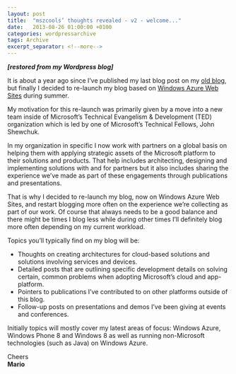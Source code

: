 ```yaml
---
layout: post
title:  "mszcools’ thoughts revealed - v2 - welcome..."
date:   2013-08-26 01:00:00 +0100
categories: wordpressarchive
tags: Archive
excerpt_separator: <!--more-->
---
```


***[restored from my Wordpress blog]***

It is about a year ago since I’ve published my last blog post on my [old blog](http://blogs.msdn.com/mszcool/), but finally I decided to re-launch my blog based on [Windows Azure Web Sites](http://www.windowsazure.com/en-us/documentation/services/web-sites/) during summer.

<!--more-->

My motivation for this re-launch was primarily given by a move into a new team inside of Microsoft’s Technical Evangelism & Development (TED) organization which is led by one of Microsoft’s Technical Fellows, John Shewchuk.

In my organization in specific I now work with partners on a global basis on helping them with applying strategic assets of the Microsoft platform to their solutions and products. That help includes architecting, designing and implementing solutions with and for partners but it also includes sharing the experience we’ve made as part of these engagements through publications and presentations.

That is why I decided to re-launch my blog, now on Windows Azure Web Sites, and restart blogging more often on the experience we’re collecting as part of our work. Of course that always needs to be a good balance and there might be times I blog less while during other times I’ll definitely blog more often depending on my current workload.

Topics you’ll typically find on my blog will be:

* Thoughts on creating architectures for cloud-based solutions and solutions involving services and devices.
* Detailed posts that are outlining specific development details on solving certain, common problems when adopting Microsoft’s cloud and app-platform.
* Pointers to publications I’ve contributed to on other platforms outside of this blog.
* Follow-up posts on presentations and demos I’ve been giving at events and conferences.

Initially topics will mostly cover my latest areas of focus: Windows Azure, Windows Phone 8 and Windows 8 as well as running non-Microsoft technologies (such as Java) on Windows Azure.

Cheers
<br/>**Mario**
